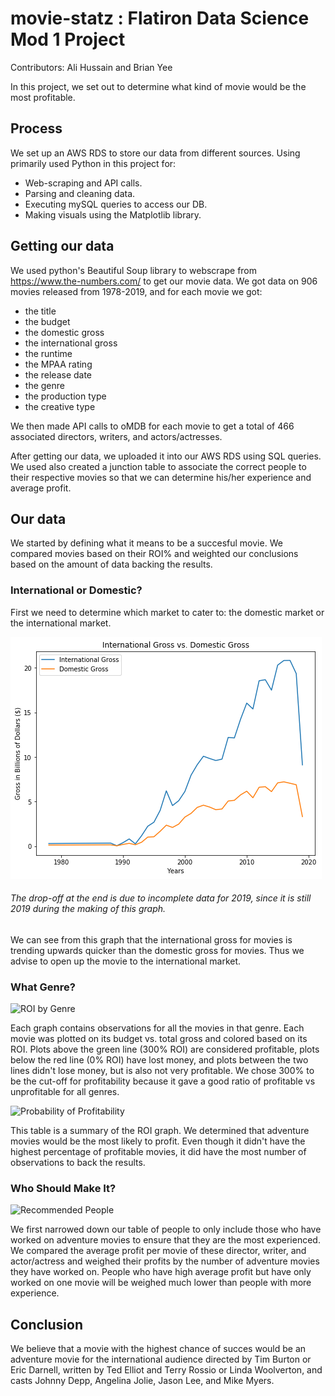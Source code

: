 # movie-statz : Flatiron Data Science Mod 1 Project
Contributors: Ali Hussain and Brian Yee

In this project, we set out to determine what kind of movie would be the most profitable.
## Process
We set up an AWS RDS to store our data from different sources.
Using primarily used Python in this project for: 
- Web-scraping and API calls.
- Parsing and cleaning data.
- Executing mySQL queries to access our DB.
- Making visuals using the Matplotlib library.
## Getting our data
We used python's Beautiful Soup library to webscrape from https://www.the-numbers.com/ to get our movie data. We got data on 906 movies released from 1978-2019, and for each movie we got:
- the title
- the budget
- the domestic gross
- the international gross
- the runtime
- the MPAA rating
- the release date
- the genre
- the production type
- the creative type

We then made API calls to oMDB for each movie to get a total of 466 associated directors, writers, and actors/actresses.

After getting our data, we uploaded it into our AWS RDS using SQL queries. We used also created a junction table to associate the correct people to their respective movies so that we can determine his/her experience and average profit.
## Our data
We started by defining what it means to be a succesful movie. We compared movies based on their ROI% and weighted our conclusions based on the amount of data backing the results.

### International or Domestic?
First we need to determine which market to cater to: the domestic market or the international market.

![international gross vs. domestic gross](./images/Int_vs_Dom_gross.png "International gross vs. Domestic gross")
###### The drop-off at the end is due to incomplete data for 2019, since it is still 2019 during the making of this graph.

We can see from this graph that the international gross for movies is trending upwards quicker than the domestic gross for movies. Thus we advise to open up the movie to the international market.

### What Genre?
![ROI by Genre](https://github.com/haahussain/movie-statz/blob/wip-brian/images/ROI_by_genre.png "ROI by Genre")

Each graph contains observations for all the movies in that genre. Each movie was plotted on its budget vs. total gross and colored based on its ROI. Plots above the green line (300% ROI) are considered profitable, plots below the red line (0% ROI) have lost money, and plots between the two lines didn't lose money, but is also not very profitable. We chose 300% to be the cut-off for profitability because it gave a good ratio of profitable vs unprofitable for all genres.

![Probability of Profitability](https://github.com/haahussain/movie-statz/blob/wip-brian/images/Profitability_by_genre.png "Probability of Profitability by Genre")

This table is a summary of the ROI graph. We determined that adventure movies would be the most likely to profit. Even though it didn't have the highest percentage of profitable movies, it did have the most number of observations to back the results. 

### Who Should Make It?
![Recommended People](https://github.com/haahussain/movie-statz/blob/wip-brian/images/Recommended_people.png "Recommended directors, writers, and actors/actresses")

We first narrowed down our table of people to only include those who have worked on adventure movies to ensure that they are the most experienced. We compared the average profit per movie of these director, writer, and actor/actress and weighed their profits by the number of adventure movies they have worked on. People who have high average profit but have only worked on one movie will be weighed much lower than people with more experience.

## Conclusion
We believe that a movie with the highest chance of succes would be an adventure movie for the international audience directed by Tim Burton or Eric Darnell, written by Ted Elliot and Terry Rossio or Linda Woolverton, and casts Johnny Depp, Angelina Jolie, Jason Lee, and Mike Myers.